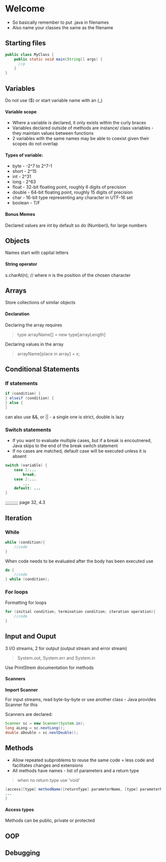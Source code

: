# Welcome 

- So basically remember to put .java in filenames
- Also name your classes the same as the filename

## Starting files

```java
public class MyClass {
    public static void main(String[] args) {
      //p    
    }
}
```

## Variables

Do not use ($) or start variable name with an (_) 

#### Variable scope

- Where a variable is declared, it only exists within the curly braces
- Variables declared outside of methods are instance/ class variables - they maintain values between functions
- 2 variables with the same names may be able to coexist given their scopes do not overlap

#### Types of variable:
- byte - -2^7 to 2^7-1
- short - 2^15
- int - 2^31
- long - 2^63
- float - 32-bit floating point, roughly 6 digits of precision
- double - 64-bit floating point, roughly 15 digits of precision
- char - 16-bit type representing any character in UTF-16 set
- boolean - T/F

#### Bonus Memes 
 
Declared values are *int* by default so do (Number)L for large numbers

## Objects

Names start with capital letters 

#### String operator 

s.charAt(n); // where n is the position of the chosen character

## Arrays

Store collections of similar objects

#### Declaration

Declaring the array requires 

> type arrayName[] = new type[arrayLength]

Declaring values in the array 

> arrayName[place in array] = x;

## Conditional Statements

### If statements

```java
if (condition) {
} elseif (condition) {
} else {
]
```

can also use &&, or || - a single one is strict, double is lazy

### Switch statements

- If you want to evaluate multiple cases, but if a break is encoutnered, Java skips to the end of the break switch statement
- If no cases are matched, default case will be executed unless it is absent
```java
switch (variable) {
    case 1:...
        break;
    case 2:...
        ...
    default: ...      
}
```

;;;;;;;;;; page 32, 4.3

## Iteration

### While 

```java
while (condition){
    //code
}
```

When code needs to be evaluated after the body has been executed use

```java
do {
    //code
} while (condition);
```

### For loops 

Formatting for loops

```java
for (initial condition; termination condition; iteration operation){
    //code 
}
```

## Input and Ouput

3 I/O streams, 2 for output (output stream and error stream) 

> System.out, System.err and System.in

Use PrintStrem documentation for methods

#### Scanners

**Import Scanner**

For input streams, read byte-by-byte or use another class - Java provides Scanner for this

Scanners are declared:
```java
Scanner sc = new Scanner(System.in);
long aLong = sc.nextLong();
double aDouble = sc.nextDouble();
```

## Methods

- Allow repeated subproblems to reuse the same code = less code and facilitates changes and extensions 
- All methods have names - list of parameters and a return type

> when no return type use 'void'

```java
[access][type] methodName([returnType] parameterName, [type] parameterName,...){
...
}
```

#### Access types

Methods can be public, private or protected



## OOP

## Debugging 



